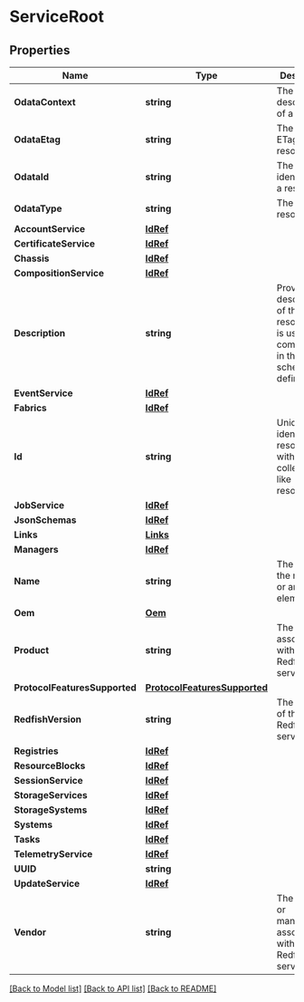 # ServiceRoot

## Properties
Name | Type | Description | Notes
------------ | ------------- | ------------- | -------------
**OdataContext** | **string** | The OData description of a payload. | [optional] 
**OdataEtag** | **string** | The current ETag of the resource. | [optional] 
**OdataId** | **string** | The unique identifier for a resource. | 
**OdataType** | **string** | The type of a resource. | 
**AccountService** | [**IdRef**](idRef.md) |  | [optional] 
**CertificateService** | [**IdRef**](idRef.md) |  | [optional] 
**Chassis** | [**IdRef**](idRef.md) |  | [optional] 
**CompositionService** | [**IdRef**](idRef.md) |  | [optional] 
**Description** | **string** | Provides a description of this resource and is used for commonality  in the schema definitions. | [optional] 
**EventService** | [**IdRef**](idRef.md) |  | [optional] 
**Fabrics** | [**IdRef**](idRef.md) |  | [optional] 
**Id** | **string** | Uniquely identifies the resource within the collection of like resources. | 
**JobService** | [**IdRef**](idRef.md) |  | [optional] 
**JsonSchemas** | [**IdRef**](idRef.md) |  | [optional] 
**Links** | [**Links**](Links.md) |  | 
**Managers** | [**IdRef**](idRef.md) |  | [optional] 
**Name** | **string** | The name of the resource or array element. | 
**Oem** | [**Oem**](Oem.md) |  | [optional] 
**Product** | **string** | The product associated with this Redfish service. | [optional] 
**ProtocolFeaturesSupported** | [**ProtocolFeaturesSupported**](ProtocolFeaturesSupported.md) |  | [optional] 
**RedfishVersion** | **string** | The version of the Redfish service. | [optional] 
**Registries** | [**IdRef**](idRef.md) |  | [optional] 
**ResourceBlocks** | [**IdRef**](idRef.md) |  | [optional] 
**SessionService** | [**IdRef**](idRef.md) |  | [optional] 
**StorageServices** | [**IdRef**](idRef.md) |  | [optional] 
**StorageSystems** | [**IdRef**](idRef.md) |  | [optional] 
**Systems** | [**IdRef**](idRef.md) |  | [optional] 
**Tasks** | [**IdRef**](idRef.md) |  | [optional] 
**TelemetryService** | [**IdRef**](idRef.md) |  | [optional] 
**UUID** | **string** |  | [optional] 
**UpdateService** | [**IdRef**](idRef.md) |  | [optional] 
**Vendor** | **string** | The vendor or manufacturer associated with this Redfish service. | [optional] 

[[Back to Model list]](../README.md#documentation-for-models) [[Back to API list]](../README.md#documentation-for-api-endpoints) [[Back to README]](../README.md)


